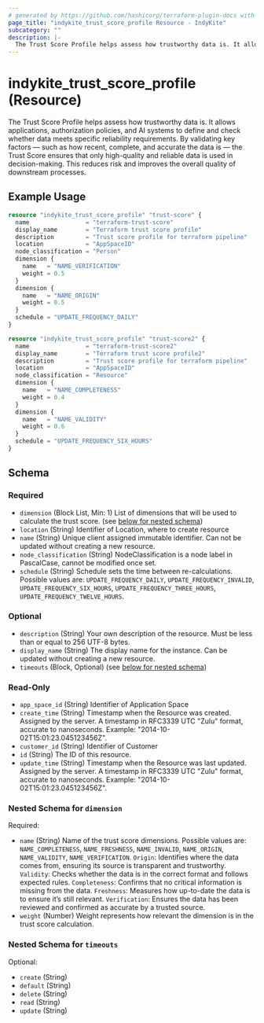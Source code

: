 ```yaml
---
# generated by https://github.com/hashicorp/terraform-plugin-docs with custom templates
page_title: "indykite_trust_score_profile Resource - IndyKite"
subcategory: ""
description: |-
  The Trust Score Profile helps assess how trustworthy data is. It allows applications, authorization policies, and AI systems to define and check  whether data meets specific reliability requirements. By validating key factors — such as how recent, complete, and accurate the data is —  the Trust Score ensures that only high-quality and reliable data is used in decision-making. This reduces risk and improves the overall quality of downstream processes.
---
```


# indykite_trust_score_profile (Resource)

The Trust Score Profile helps assess how trustworthy data is. It allows applications, authorization policies, and AI systems to define and check  whether data meets specific reliability requirements. By validating key factors — such as how recent, complete, and accurate the data is —  the Trust Score ensures that only high-quality and reliable data is used in decision-making. This reduces risk and improves the overall quality of downstream processes.

## Example Usage

```terraform
resource "indykite_trust_score_profile" "trust-score" {
  name                = "terraform-trust-score"
  display_name        = "Terraform trust score profile"
  description         = "Trust score profile for terraform pipeline"
  location            = "AppSpaceID"
  node_classification = "Person"
  dimension {
    name   = "NAME_VERIFICATION"
    weight = 0.5
  }
  dimension {
    name   = "NAME_ORIGIN"
    weight = 0.5
  }
  schedule = "UPDATE_FREQUENCY_DAILY"
}

resource "indykite_trust_score_profile" "trust-score2" {
  name                = "terraform-trust-score2"
  display_name        = "Terraform trust score profile2"
  description         = "Trust score profile for terraform pipeline"
  location            = "AppSpaceID"
  node_classification = "Resource"
  dimension {
    name   = "NAME_COMPLETENESS"
    weight = 0.4
  }
  dimension {
    name   = "NAME_VALIDITY"
    weight = 0.6
  }
  schedule = "UPDATE_FREQUENCY_SIX_HOURS"
}
```

<!-- schema generated by tfplugindocs -->
## Schema

### Required

- `dimension` (Block List, Min: 1) List of dimensions that will be used to calculate the trust score. (see [below for nested schema](#nestedblock--dimension))
- `location` (String) Identifier of Location, where to create resource
- `name` (String) Unique client assigned immutable identifier. Can not be updated without creating a new resource.
- `node_classification` (String) NodeClassification is a node label in PascalCase, cannot be modified once set.
- `schedule` (String) Schedule sets the time between re-calculations. Possible values are: `UPDATE_FREQUENCY_DAILY`, `UPDATE_FREQUENCY_INVALID`, `UPDATE_FREQUENCY_SIX_HOURS`, `UPDATE_FREQUENCY_THREE_HOURS`, `UPDATE_FREQUENCY_TWELVE_HOURS`.

### Optional

- `description` (String) Your own description of the resource. Must be less than or equal to 256 UTF-8 bytes.
- `display_name` (String) The display name for the instance. Can be updated without creating a new resource.
- `timeouts` (Block, Optional) (see [below for nested schema](#nestedblock--timeouts))

### Read-Only

- `app_space_id` (String) Identifier of Application Space
- `create_time` (String) Timestamp when the Resource was created. Assigned by the server. A timestamp in RFC3339 UTC "Zulu" format, accurate to nanoseconds. Example: "2014-10-02T15:01:23.045123456Z".
- `customer_id` (String) Identifier of Customer
- `id` (String) The ID of this resource.
- `update_time` (String) Timestamp when the Resource was last updated. Assigned by the server. A timestamp in RFC3339 UTC "Zulu" format, accurate to nanoseconds. Example: "2014-10-02T15:01:23.045123456Z".

<a id="nestedblock--dimension"></a>
### Nested Schema for `dimension`

Required:

- `name` (String) Name of the trust score dimensions. Possible values are: `NAME_COMPLETENESS`, `NAME_FRESHNESS`, `NAME_INVALID`, `NAME_ORIGIN`, `NAME_VALIDITY`, `NAME_VERIFICATION`.  `Origin`: Identifies where the data comes from, ensuring its source is transparent and trustworthy.  `Validity`: Checks whether the data is in the correct format and follows expected rules.  `Completeness`: Confirms that no critical information is missing from the data.  `Freshness`: Measures how up-to-date the data is to ensure it’s still relevant.  `Verification`: Ensures the data has been reviewed and confirmed as accurate by a trusted source.
- `weight` (Number) Weight represents how relevant the dimension is in the trust score calculation.


<a id="nestedblock--timeouts"></a>
### Nested Schema for `timeouts`

Optional:

- `create` (String)
- `default` (String)
- `delete` (String)
- `read` (String)
- `update` (String)

